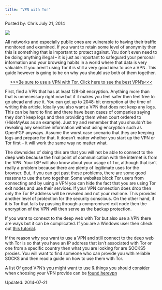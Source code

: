 ```yaml
---
title: "VPN with Tor"
---
```


Posted by: Chris </span>
<span>July 21, 2014</span>
    

<img src="/imgs/2014/07/vpn.png" />

<p>All networks and especially public ones are vulnerable to having their traffic monitored and examined. If you want to retain some level of anonymity then this is something that is important to protect against. You don’t even need to be doing anything illegal – it is just as important to safeguard your personal information and your browsing habits in a world where that data is very valuable. If you aren’t using Tor it is still a very good idea to use a VPN. This guide however is going to be on why you should use both of them together.</p>
<p style="text-align: center;"><a href="/vpn-comparison-chart/">&gt;&gt;&gt;Be sure to use a VPN with Tor. Click here to see the best VPN’s&lt;&lt;&lt;</a></p>
<p>First, find a VPN that has at least 128-bit encryption. Anything more than that is unnecessary right now but if it makes you feel safer then feel free to go ahead and use it. You can get up to 2048-bit encryption at the time of writing this article. Ideally you also want a VPN that does not keep any logs. This can be hard to find and there have been cases of companies saying they don’t keep logs and then providing them when court ordered to (HideMyAss as an example). Just try and remember that you shouldn’t be revealing any sensitive information without using encryption such as OpenPGP anyways. Assume the worst case scenario that they are keeping logs and prepare for that. It doesn’t matter whether you start up the VPN or Tor first – it will work the same way no matter what.</p>
<p>The downsides of doing this are that you will not be able to connect to the deep web because the final point of communication with the internet is from the VPN. Your ISP will also know about your usage of Tor, although that isn’t really a problem because there are plenty of legitimate uses for the browser. But, if you can get past these problems, there are some good reasons to use the two together. Some websites block Tor users from connecting and by using a VPN you can hide the fact that you are using Tor exit nodes and use their services. If your VPN connection does drop then only the Tor IP address will be revealed and not your real one. This provides another level of protection for the security conscious. On the other hand, if it is Tor that fails by passing through a compromised exit node then the encryption of the VPN will then serve as the backup protection.</p>
<p>If you want to connect to the deep web with Tor but also use a VPN there are ways but it can be complicated. If you are a Windows user then check out <a href="jolly-rogers-security-guide-for-beginners/connecting-tor-vpn-for-windows-users/">this tutorial</a>.</p>
<p>If the reason why you want to use a VPN and still connect to the deep web with Tor is so that you have an IP address that isn’t associated with Tor or one from a specific country then what you are looking for are SOCKS5 proxies. You will want to find someone who can provide you with reliable SOCKS and then read a guide on how to use them with Tor.</p>
<p>A list Of good VPN&#8217;s you might want to use &amp; things you should consider when choosing your VPN provide can be <a href="/2014/07/08/is-your-vpn-legit-or-shit/">found here</
 <a href="/tag/vpn/" rel="tag">vpn</a></span> 

Updated: 2014-07-21
    
